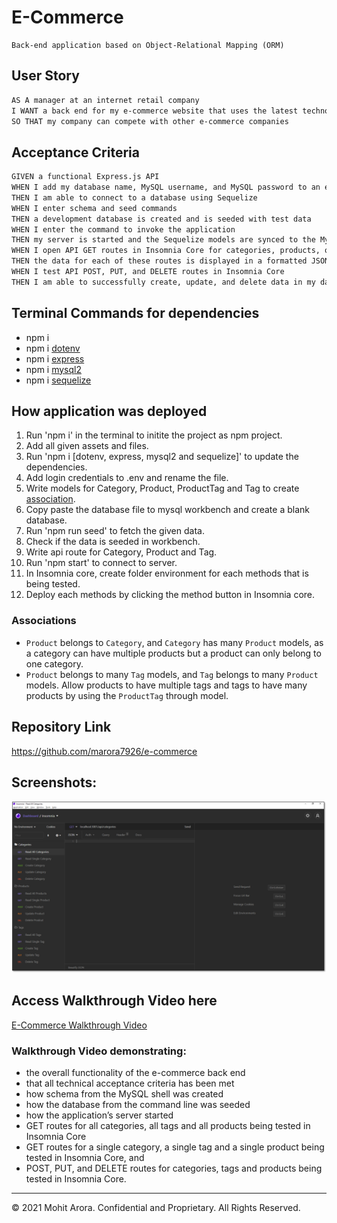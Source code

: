 # E-Commerce
```
Back-end application based on Object-Relational Mapping (ORM)
```

## User Story

```md
AS A manager at an internet retail company
I WANT a back end for my e-commerce website that uses the latest technologies
SO THAT my company can compete with other e-commerce companies
```

## Acceptance Criteria

```md
GIVEN a functional Express.js API
WHEN I add my database name, MySQL username, and MySQL password to an environment variable file
THEN I am able to connect to a database using Sequelize
WHEN I enter schema and seed commands
THEN a development database is created and is seeded with test data
WHEN I enter the command to invoke the application
THEN my server is started and the Sequelize models are synced to the MySQL database
WHEN I open API GET routes in Insomnia Core for categories, products, or tags
THEN the data for each of these routes is displayed in a formatted JSON
WHEN I test API POST, PUT, and DELETE routes in Insomnia Core
THEN I am able to successfully create, update, and delete data in my database
```

## Terminal Commands for dependencies
  * npm i
  * npm i [dotenv](https://www.npmjs.com/package/dotenv)
  * npm i [express](https://www.npmjs.com/package/express)
  * npm i [mysql2](https://www.npmjs.com/package/mysql2)
  * npm i [sequelize](https://www.npmjs.com/package/sequelize)

## How application was deployed
  1. Run 'npm i' in the terminal to initite the project as npm project.
  2. Add all given assets and files.
  3. Run 'npm i [dotenv, express, mysql2 and sequelize]' to update the dependencies.
  4. Add login credentials to .env and rename the file.
  5. Write models for Category, Product, ProductTag and Tag to create [association](#associations).
  6. Copy paste the database file to mysql workbench and create a blank database.
  7. Run 'npm run seed' to fetch the given data.
  8. Check if the data is seeded in workbench.
  9. Write api route for Category, Product and Tag.
  10. Run 'npm start' to connect to server.
  11. In Insomnia core, create folder environment for each methods that is being tested.
  12. Deploy each methods by clicking the method button in Insomnia core.

### Associations

* `Product` belongs to `Category`, and `Category` has many `Product` models, as a category can have multiple products but a product can only belong to one category.
* `Product` belongs to many `Tag` models, and `Tag` belongs to many `Product` models. Allow products to have multiple tags and tags to have many products by using the `ProductTag` through model.

## Repository Link
https://github.com/marora7926/e-commerce

## Screenshots:
![Insomnia Core](./public/images/insomnia_core.png)

## Access Walkthrough Video here
[E-Commerce Walkthrough Video](https://cloudstor.aarnet.edu.au/plus/s/NE65kIhAQu8ETIy)

### Walkthrough Video demonstrating:
* the overall functionality of the e-commerce back end
* that all technical acceptance criteria has been met
* how schema from the MySQL shell was created
* how the database from the command line was seeded
* how the application’s server started
* GET routes for all categories, all tags and all products being tested in Insomnia Core
* GET routes for a single category, a single tag and a single product being tested in Insomnia Core, and 
* POST, PUT, and DELETE routes for categories, tags and products being tested in Insomnia Core.

- - -
© 2021 Mohit Arora. Confidential and Proprietary. All Rights Reserved.